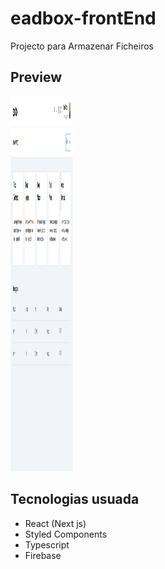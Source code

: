 # eadbox-frontEnd


Projecto para Armazenar Ficheiros

## Preview

<img src="/public/assets/EadBox.png" width="100" height="600"> 

## Tecnologias usuada

- React (Next js)
- Styled Components
- Typescript
- Firebase
